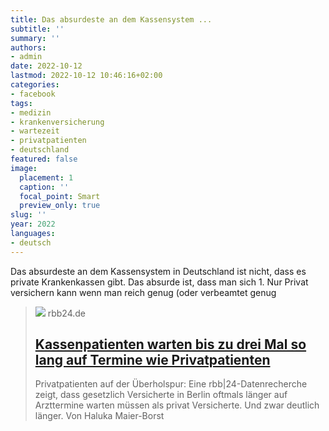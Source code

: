 ```yaml
---
title: Das absurdeste an dem Kassensystem ...
subtitle: ''
summary: ''
authors:
- admin
date: 2022-10-12
lastmod: 2022-10-12 10:46:16+02:00
categories:
- facebook
tags:
- medizin
- krankenversicherung
- wartezeit
- privatpatienten
- deutschland
featured: false
image:
  placement: 1
  caption: ''
  focal_point: Smart
  preview_only: true
slug: ''
year: 2022
languages:
- deutsch
---
```


Das absurdeste an dem Kassensystem in Deutschland ist nicht, dass es private Krankenkassen gibt. Das absurde ist, dass man sich 1. Nur Privat versichern kann wenn man reich genug (oder verbeamtet genug
> [![](https://www.rbb24.de/content/dam/rbb/rbb/rbb24/2022/2022_10/dpa/98225005-1-.jpg.jpg/size=708x398.jpg)](https://www.rbb24.de/panorama/beitrag/2022/10/wartezeiten-patienten-privat-gesetzlich-daten-vergleich.html)
> rbb24.de
> ## [Kassenpatienten warten bis zu drei Mal so lang auf Termine wie Privatpatienten](https://www.rbb24.de/panorama/beitrag/2022/10/wartezeiten-patienten-privat-gesetzlich-daten-vergleich.html)
>
>Privatpatienten auf der Überholspur: Eine rbb|24-Datenrecherche zeigt, dass gesetzlich Versicherte in Berlin oftmals länger auf Arzttermine warten müssen als privat Versicherte. Und zwar deutlich länger. Von Haluka Maier-Borst